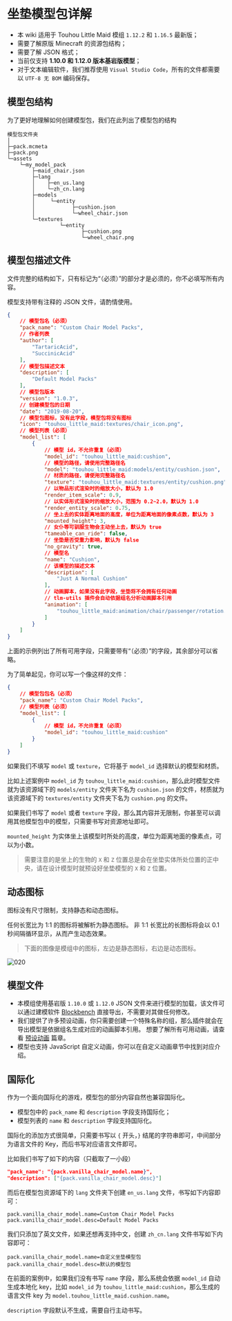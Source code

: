 # 坐垫模型包详解
- 本 wiki 适用于 Touhou Little Maid 模组 `1.12.2` 和 `1.16.5` 最新版；
- 需要了解原版 Minecraft 的资源包结构；
- 需要了解 JSON 格式；
- 当前仅支持 **1.10.0 和 1.12.0 版本基岩版模型**；
- 对于文本编辑软件，我们推荐使用 `Visual Studio Code`，所有的文件都需要以 `UTF-8 无 BOM` 编码保存。

## 模型包结构

为了更好地理解如何创建模型包，我们在此列出了模型包的结构

```
模型包文件夹
│
├─pack.mcmeta
├─pack.png
└─assets
    └─my_model_pack
        ├─maid_chair.json
        ├─lang
        │    ├─en_us.lang
        │    └─zh_cn.lang
        ├─models
        │     └─entity
        │            ├─cushion.json
        │            └─wheel_chair.json
        └─textures
                 └─entity
                        ├─cushion.png
                        └─wheel_chair.png
```

## 模型包描述文件

文件完整的结构如下，只有标记为“（必须）”的部分才是必须的，你不必填写所有内容。

模型支持带有注释的 JSON 文件，请酌情使用。

```json
{
    // 模型包名（必须）
    "pack_name": "Custom Chair Model Packs",
    // 作者列表
    "author": [
        "TartaricAcid",
        "SuccinicAcid"
    ],
    // 模型包描述文本
    "description": [
        "Default Model Packs"
    ],
    // 模型包版本
    "version": "1.0.3",
    // 创建模型包的日期
    "date": "2019-08-20",
    // 模型包图标，没有此字段，模型包将没有图标
    "icon": "touhou_little_maid:textures/chair_icon.png",
    // 模型列表（必须）
    "model_list": [
        {
            // 模型 id，不允许重复（必须）
            "model_id": "touhou_little_maid:cushion",
            // 模型的路径，请使用完整路径名
            "model": "touhou_little_maid:models/entity/cushion.json",
            // 材质的路径，请使用完整路径名
            "texture": "touhou_little_maid:textures/entity/cushion.png",
            // 以物品形式渲染时的缩放大小，默认为 1.0
            "render_item_scale": 0.9,
            // 以实体形式渲染时的缩放大小，范围为 0.2~2.0，默认为 1.0
            "render_entity_scale": 0.75,
            // 坐上去的实体距离地面的高度，单位为距离地面的像素点数，默认为 3
            "mounted_height": 3,
            // 女仆等可驯服生物会主动坐上去，默认为 true
            "tameable_can_ride": false,
            // 坐垫是否受重力影响，默认为 false
            "no_gravity": true,
            // 模型名
            "name": "Cushion",
            // 该模型的描述文本
            "description": [
                "Just A Normal Cushion"
            ],
            // 动画脚本，如果没有此字段，坐垫将不会拥有任何动画
            // tlm-utils 插件会自动依据组名分析动画脚本引用
            "animation": [
                "touhou_little_maid:animation/chair/passenger/rotation.js"
            ]
        }
    ]
}
```

上面的示例列出了所有可用字段，只需要带有“（必须）”的字段，其余部分可以省略。

为了简单起见，你可以写一个像这样的文件：

```json
{
    // 模型包包名（必须）
    "pack_name": "Custom Chair Model Packs",
    // 模型列表（必须）
    "model_list": [
        {
            // 模型 id，不允许重复（必须）
            "model_id": "touhou_little_maid:cushion"
        }
    ]
}
```

如果我们不填写 `model` 或 `texture`，它将基于 `model_id` 选择默认的模型和材质。

比如上述案例中 `model_id` 为 `touhou_little_maid:cushion`，那么此时模型文件就为该资源域下的 `models/entity` 文件夹下名为 `cushion.json` 的文件，材质就为该资源域下的 `textures/entity` 文件夹下名为 `cushion.png` 的文件。

如果我们书写了 `model` 或者 `texture` 字段，那么其内容并无限制，你甚至可以调用其他模型包中的模型，只需要书写对资源地址即可。

`mounted_height` 为实体坐上该模型时所处的高度，单位为距离地面的像素点，可以为小数。
> 需要注意的是坐上的生物的 `X` 和 `Z` 位置总是会在坐垫实体所处位置的正中央，请在设计模型时就预设好坐垫模型的 `X` 和 `Z` 位置。

## 动态图标
图标没有尺寸限制，支持静态和动态图标。

任何长宽比为 1:1 的图标将被解析为静态图标。 非 1:1 长宽比的长图标将会以 0.1 秒间隔循环显示，从而产生动态效果。

> 下面的图像是模组中的图标，左边是静态图标，右边是动态图标。

![020](https://i.imgur.com/VoulqpR.png)

## 模型文件

- 本模组使用基岩版 `1.10.0` 或 `1.12.0` JSON 文件来进行模型的加载，该文件可以通过建模软件 [Blockbench](https://blockbench.net/) 直接导出，不需要对其做任何修改。
- 我们提供了许多预设动画，你只需要创建一个特殊名称的组，那么插件就会在导出模型是依据组名生成对应的动画脚本引用。 想要了解所有可用动画，请查看 [预设动画](/preset_animation.md) 篇章。
- 模型也支持 JavaScript 自定义动画，你可以在自定义动画章节中找到对应介绍。

## 国际化

作为一个面向国际化的游戏，模型包的部分内容自然也兼容国际化。

- 模型包中的 `pack_name` 和 `description` 字段支持国际化；
- 模型列表的 `name` 和 `description` 字段支持国际化。

国际化的添加方式很简单，只需要书写以 `{` 开头，`}` 结尾的字符串即可，中间部分为语言文件的 Key，而后书写对应语言文件即可。

比如我们书写了如下的内容（只截取了一小段）

```json
"pack_name": "{pack.vanilla_chair_model.name}",
"description": ["{pack.vanilla_chair_model.desc}"]
```

而后在模型包资源域下的 `lang` 文件夹下创建 `en_us.lang` 文件，书写如下内容即可：

```properties
pack.vanilla_chair_model.name=Custom Chair Model Packs
pack.vanilla_chair_model.desc=Default Model Packs
```

我们只添加了英文文件，如果还想再支持中文，创建 `zh_cn.lang` 文件书写如下内容即可：

```properties
pack.vanilla_chair_model.name=自定义坐垫模型包
pack.vanilla_chair_model.desc=默认的模型包
```

在前面的案例中，如果我们没有书写 `name` 字段，那么系统会依据 `model_id` 自动生成本地化 key，比如 `model_id` 为 `touhou_little_maid:cushion`，那么生成的语言文件 key 为 `model.touhou_little_maid.cushion.name`。

`description` 字段默认不生成，需要自行主动书写。